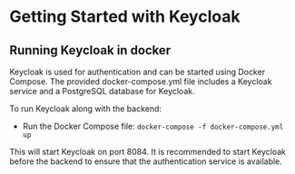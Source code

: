 # Getting Started with Keycloak

## Running Keycloak in docker

Keycloak is used for authentication and can be started using Docker Compose.
The provided docker-compose.yml file includes a Keycloak service and a PostgreSQL database for Keycloak.

To run Keycloak along with the backend:

* Run the Docker Compose file:
  ```docker-compose -f docker-compose.yml up```

This will start Keycloak on port 8084.
It is recommended to start Keycloak before the backend to ensure that the authentication service is available.
